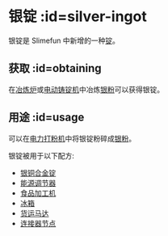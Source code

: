 # 银锭 :id=silver-ingot

银锭是 Slimefun 中新增的一种[锭](/Ingots)。  

## 获取 :id=obtaining

在[冶炼炉](/Smeltery)或[电动铸锭机](/Electric-Ingot-Factory)中冶炼[银粉](/Silver-Dust)可以获得银锭。

## 用途 :id=usage

可以在[电力打粉机](/Electric-Ingot-Pulverizer)中将银锭粉碎成[银粉](/Silver-Dust)。 

银锭被用于以下配方:

* [银铜合金锭](/Billon-Ingot)
* [能源调节器](/Energy-Regulator)
* [食品加工机](/Food-Fabricator)
* [冰箱](/Freezer)
* [货运马达](/Cargo-Motor)
* [连接器节点](/Connector-Node)

